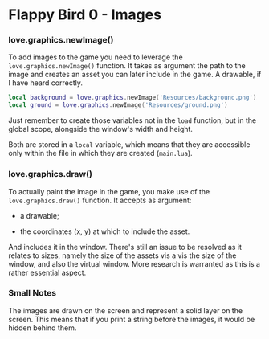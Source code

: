 # Flappy Bird 0 - Images

### love.graphics.newImage()

To add images to the game you need to leverage the `love.graphics.newImage()` function. It takes as argument the path to the image and creates an asset you can later include in the game. A drawable, if I have heard correctly.

```lua
local background = love.graphics.newImage('Resources/background.png')
local ground = love.graphics.newImage('Resources/ground.png')
```

Just remember to create those variables not in the `load` function, but in the global scope, alongside the window's width and height.

Both are stored in a `local` variable, which means that they are accessible only within the file in which they are created (`main.lua`).

### love.graphics.draw()

To actually paint the image in the game, you make use of the `love.graphics.draw()` function. It accepts as argument:

- a drawable;

- the coordinates (x, y) at which to include the asset.

And includes it in the window. There's still an issue to be resolved as it relates to sizes, namely the size of the assets vis a vis the size of the window, and also the virtual window. More research is warranted as this is a rather essential aspect.

### Small Notes

The images are drawn on the screen and represent a solid layer on the screen. This means that if you print a string before the images, it would be hidden behind them.
